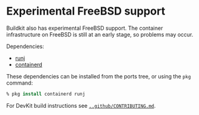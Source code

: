# Experimental FreeBSD support

Buildkit also has experimental FreeBSD support. The container infrastructure on FreeBSD is still at an early stage, so problems may occur.

Dependencies:

- [runj](https://github.com/samuelkarp/runj)
- [containerd](https://github.com/containerd/containerd)

These dependencies can be installed from the ports tree, or using the `pkg` command:

```csh
% pkg install containerd runj
```

For DevKit build instructions see [`..github/CONTRIBUTING.md`](../.github/CONTRIBUTING.md).
